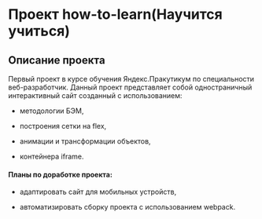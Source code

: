 # Проект how-to-learn(Научится учиться)

## Описание проекта

Первый проект в курсе обучения Яндекс.Пракутикум по специальности веб-разработчик. Данный проект представляет собой одностраничный интерактивный сайт созданный с использованием:

- методологии БЭМ, 

- построения сетки на flex,

- анимации и трансформации объектов,

- контейнера iframe. 

#### Планы по доработке проекта:

- адаптировать сайт для мобильных устройств,

- автоматизировать сборку проекта с использованием webpack.






